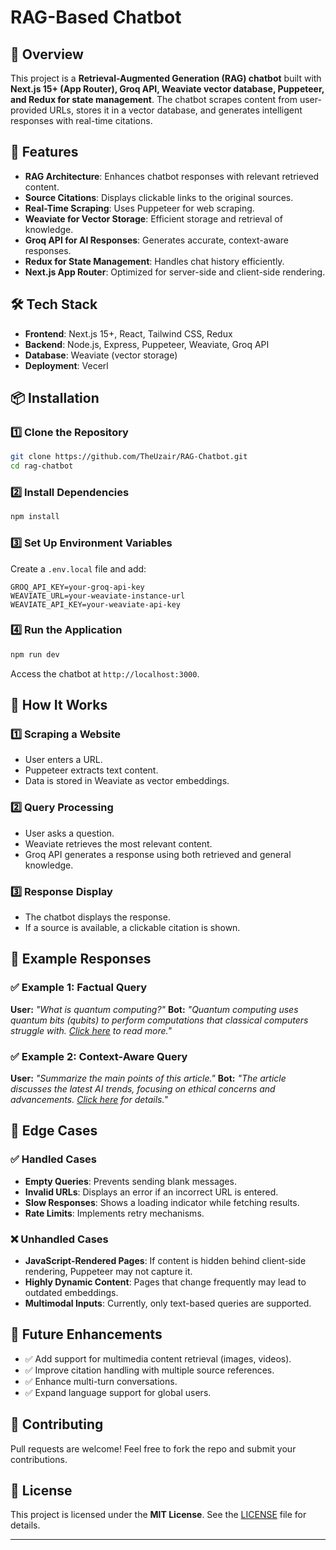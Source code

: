 # RAG-Based Chatbot

## 🚀 Overview
This project is a **Retrieval-Augmented Generation (RAG) chatbot** built with **Next.js 15+ (App Router), Groq API, Weaviate vector database, Puppeteer, and Redux for state management**. The chatbot scrapes content from user-provided URLs, stores it in a vector database, and generates intelligent responses with real-time citations.

## 🎯 Features
- **RAG Architecture**: Enhances chatbot responses with relevant retrieved content.
- **Source Citations**: Displays clickable links to the original sources.
- **Real-Time Scraping**: Uses Puppeteer for web scraping.
- **Weaviate for Vector Storage**: Efficient storage and retrieval of knowledge.
- **Groq API for AI Responses**: Generates accurate, context-aware responses.
- **Redux for State Management**: Handles chat history efficiently.
- **Next.js App Router**: Optimized for server-side and client-side rendering.

## 🛠️ Tech Stack
- **Frontend**: Next.js 15+, React, Tailwind CSS, Redux
- **Backend**: Node.js, Express, Puppeteer, Weaviate, Groq API
- **Database**: Weaviate (vector storage)
- **Deployment**: Vecerl

## 📦 Installation
### 1️⃣ Clone the Repository
```bash
git clone https://github.com/TheUzair/RAG-Chatbot.git
cd rag-chatbot
```

### 2️⃣ Install Dependencies
```bash
npm install
```

### 3️⃣ Set Up Environment Variables
Create a `.env.local` file and add:
```env
GROQ_API_KEY=your-groq-api-key
WEAVIATE_URL=your-weaviate-instance-url
WEAVIATE_API_KEY=your-weaviate-api-key
```

### 4️⃣ Run the Application
```bash
npm run dev
```
Access the chatbot at `http://localhost:3000`.

## 🔧 How It Works
### 1️⃣ Scraping a Website
- User enters a URL.
- Puppeteer extracts text content.
- Data is stored in Weaviate as vector embeddings.

### 2️⃣ Query Processing
- User asks a question.
- Weaviate retrieves the most relevant content.
- Groq API generates a response using both retrieved and general knowledge.

### 3️⃣ Response Display
- The chatbot displays the response.
- If a source is available, a clickable citation is shown.

## 💬 Example Responses
### ✅ Example 1: Factual Query
**User:** *"What is quantum computing?"*
**Bot:** *"Quantum computing uses quantum bits (qubits) to perform computations that classical computers struggle with. [Click here](https://example.com/quantum-computing) to read more."*

### ✅ Example 2: Context-Aware Query
**User:** *"Summarize the main points of this article."*
**Bot:** *"The article discusses the latest AI trends, focusing on ethical concerns and advancements. [Click here](https://example.com/ai-trends) for details."*

## 🛑 Edge Cases
### ✅ Handled Cases
- **Empty Queries**: Prevents sending blank messages.
- **Invalid URLs**: Displays an error if an incorrect URL is entered.
- **Slow Responses**: Shows a loading indicator while fetching results.
- **Rate Limits**: Implements retry mechanisms.

### ❌ Unhandled Cases
- **JavaScript-Rendered Pages**: If content is hidden behind client-side rendering, Puppeteer may not capture it.
- **Highly Dynamic Content**: Pages that change frequently may lead to outdated embeddings.
- **Multimodal Inputs**: Currently, only text-based queries are supported.

## 📌 Future Enhancements
- ✅ Add support for multimedia content retrieval (images, videos).
- ✅ Improve citation handling with multiple source references.
- ✅ Enhance multi-turn conversations.
- ✅ Expand language support for global users.

## 🤝 Contributing
Pull requests are welcome! Feel free to fork the repo and submit your contributions.

## 📄 License
This project is licensed under the **MIT License**. See the [LICENSE](LICENSE) file for details.

---
